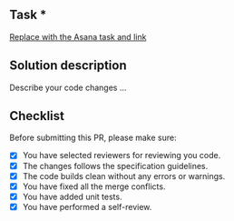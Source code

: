 ## Task \*

[Replace with the Asana task and link](https://app.asana.com/)

## Solution description

Describe your code changes ...

## Checklist

Before submitting this PR, please make sure:

- [x] You have selected reviewers for reviewing you code.
- [x] The changes follows the specification guidelines.
- [x] The code builds clean without any errors or warnings.
- [x] You have fixed all the merge conflicts.
- [x] You have added unit tests.
- [x] You have performed a self-review.
